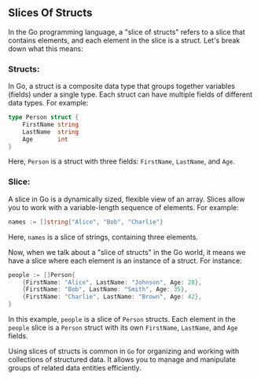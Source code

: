 ## Slices Of Structs

In the Go programming language, a "slice of structs" refers to a slice that contains elements, and each element in the slice is a struct. Let's break down what this means:

### Structs: 

In Go, a struct is a composite data type that groups together variables (fields) under a single type. Each struct can have multiple fields of different data types. For example:

   ```go
   type Person struct {
       FirstName string
       LastName  string
       Age       int
   }
   ```

   Here, `Person` is a struct with three fields: `FirstName`, `LastName`, and `Age`.

### Slice: 

A slice in Go is a dynamically sized, flexible view of an array. Slices allow you to work with a variable-length sequence of elements. For example:

   ```go
   names := []string{"Alice", "Bob", "Charlie"}
   ```

   Here, `names` is a slice of strings, containing three elements.

Now, when we talk about a "slice of structs" in the Go world, it means we have a slice where each element is an instance of a struct. For instance:

```go
people := []Person{
    {FirstName: "Alice", LastName: "Johnson", Age: 28},
    {FirstName: "Bob", LastName: "Smith", Age: 35},
    {FirstName: "Charlie", LastName: "Brown", Age: 42},
}
```

In this example, `people` is a slice of `Person` structs. Each element in the `people` slice is a `Person` struct with its own `FirstName`, `LastName`, and `Age` fields.

Using slices of structs is common in `Go` for organizing and working with collections of structured data. It allows you to manage and manipulate groups of related data entities efficiently.

